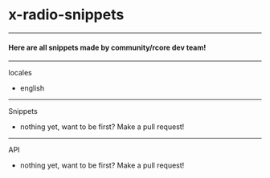 # x-radio-snippets
---

#### Here are all snippets made by community/rcore dev team!

---

locales
- english

---

Snippets 
- nothing yet, want to be first? Make a pull request!

---

API
- nothing yet, want to be first? Make a pull request!
